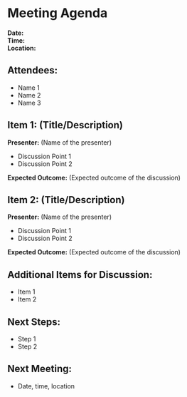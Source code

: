 # Meeting Agenda

**Date:**  
**Time:**   
**Location:**   

## Attendees:   
- Name 1
- Name 2
- Name 3

## Item 1: (Title/Description)

**Presenter:** (Name of the presenter)

- Discussion Point 1
- Discussion Point 2

**Expected Outcome:** (Expected outcome of the discussion)

## Item 2: (Title/Description)

**Presenter:** (Name of the presenter)

- Discussion Point 1
- Discussion Point 2

**Expected Outcome:** (Expected outcome of the discussion)

## Additional Items for Discussion:

- Item 1
- Item 2

## Next Steps:

- Step 1
- Step 2

## Next Meeting:

- Date, time, location
